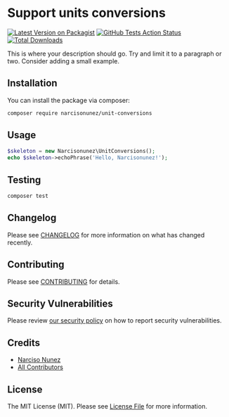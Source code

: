 # Support units conversions

[![Latest Version on Packagist](https://img.shields.io/packagist/v/narcisonunez/unit-conversions.svg?style=flat-square)](https://packagist.org/packages/narcisonunez/unit-conversions)
[![GitHub Tests Action Status](https://img.shields.io/github/workflow/status/narcisonunez/unit-conversions/Tests?label=tests)](https://github.com/narcisonunez/unit-conversions/actions?query=workflow%3ATests+branch%3Amaster)
[![Total Downloads](https://img.shields.io/packagist/dt/narcisonunez/unit-conversions.svg?style=flat-square)](https://packagist.org/packages/narcisonunez/unit-conversions)


This is where your description should go. Try and limit it to a paragraph or two. Consider adding a small example.


## Installation

You can install the package via composer:

```bash
composer require narcisonunez/unit-conversions
```

## Usage

```php
$skeleton = new Narcisonunez\UnitConversions();
echo $skeleton->echoPhrase('Hello, Narcisonunez!');
```

## Testing

```bash
composer test
```

## Changelog

Please see [CHANGELOG](CHANGELOG.md) for more information on what has changed recently.

## Contributing

Please see [CONTRIBUTING](.github/CONTRIBUTING.md) for details.

## Security Vulnerabilities

Please review [our security policy](../../security/policy) on how to report security vulnerabilities.

## Credits

- [Narciso Nunez](https://github.com/narcisonunez)
- [All Contributors](../../contributors)

## License

The MIT License (MIT). Please see [License File](LICENSE.md) for more information.

